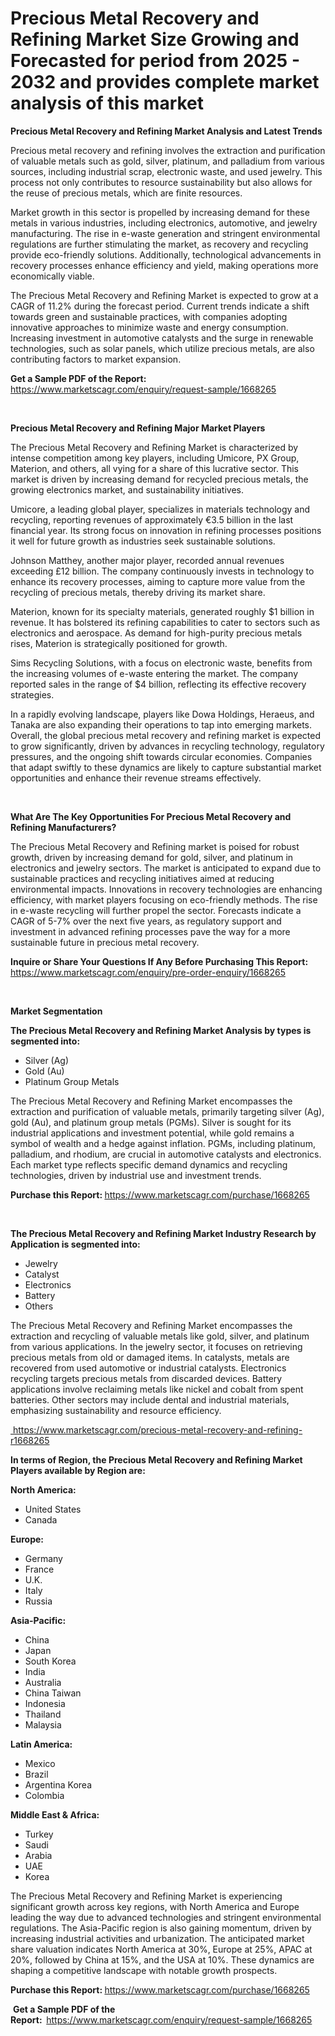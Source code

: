 <p><h1>Precious Metal Recovery and Refining Market Size Growing and Forecasted for period from 2025 - 2032 and provides complete market analysis of this market</h1></p><p><strong>Precious Metal Recovery and Refining Market Analysis and Latest Trends</strong></p>
<p><p>Precious metal recovery and refining involves the extraction and purification of valuable metals such as gold, silver, platinum, and palladium from various sources, including industrial scrap, electronic waste, and used jewelry. This process not only contributes to resource sustainability but also allows for the reuse of precious metals, which are finite resources. </p><p>Market growth in this sector is propelled by increasing demand for these metals in various industries, including electronics, automotive, and jewelry manufacturing. The rise in e-waste generation and stringent environmental regulations are further stimulating the market, as recovery and recycling provide eco-friendly solutions. Additionally, technological advancements in recovery processes enhance efficiency and yield, making operations more economically viable.</p><p>The Precious Metal Recovery and Refining Market is expected to grow at a CAGR of 11.2% during the forecast period. Current trends indicate a shift towards green and sustainable practices, with companies adopting innovative approaches to minimize waste and energy consumption. Increasing investment in automotive catalysts and the surge in renewable technologies, such as solar panels, which utilize precious metals, are also contributing factors to market expansion.</p></p>
<p><strong>Get a Sample PDF of the Report:&nbsp;</strong> <a href="https://www.marketscagr.com/enquiry/request-sample/1668265?utm_campaign=2116&utm_medium=2&utm_source=Github&utm_content=ia&utm_term=19042025&utm_id=precious-metal-recovery-and-refining">https://www.marketscagr.com/enquiry/request-sample/1668265</a></p>
<p>&nbsp;</p>
<p><strong>Precious Metal Recovery and Refining Major Market Players</strong></p>
<p><p>The Precious Metal Recovery and Refining Market is characterized by intense competition among key players, including Umicore, PX Group, Materion, and others, all vying for a share of this lucrative sector. This market is driven by increasing demand for recycled precious metals, the growing electronics market, and sustainability initiatives. </p><p>Umicore, a leading global player, specializes in materials technology and recycling, reporting revenues of approximately €3.5 billion in the last financial year. Its strong focus on innovation in refining processes positions it well for future growth as industries seek sustainable solutions.</p><p>Johnson Matthey, another major player, recorded annual revenues exceeding £12 billion. The company continuously invests in technology to enhance its recovery processes, aiming to capture more value from the recycling of precious metals, thereby driving its market share.</p><p>Materion, known for its specialty materials, generated roughly $1 billion in revenue. It has bolstered its refining capabilities to cater to sectors such as electronics and aerospace. As demand for high-purity precious metals rises, Materion is strategically positioned for growth.</p><p>Sims Recycling Solutions, with a focus on electronic waste, benefits from the increasing volumes of e-waste entering the market. The company reported sales in the range of $4 billion, reflecting its effective recovery strategies.</p><p>In a rapidly evolving landscape, players like Dowa Holdings, Heraeus, and Tanaka are also expanding their operations to tap into emerging markets. Overall, the global precious metal recovery and refining market is expected to grow significantly, driven by advances in recycling technology, regulatory pressures, and the ongoing shift towards circular economies. Companies that adapt swiftly to these dynamics are likely to capture substantial market opportunities and enhance their revenue streams effectively.</p></p>
<p>&nbsp;</p>
<p><strong>What Are The Key Opportunities For Precious Metal Recovery and Refining Manufacturers?</strong></p>
<p><p>The Precious Metal Recovery and Refining market is poised for robust growth, driven by increasing demand for gold, silver, and platinum in electronics and jewelry sectors. The market is anticipated to expand due to sustainable practices and recycling initiatives aimed at reducing environmental impacts. Innovations in recovery technologies are enhancing efficiency, with market players focusing on eco-friendly methods. The rise in e-waste recycling will further propel the sector. Forecasts indicate a CAGR of 5-7% over the next five years, as regulatory support and investment in advanced refining processes pave the way for a more sustainable future in precious metal recovery.</p></p>
<p><strong>Inquire or Share Your Questions If Any Before Purchasing This Report:</strong> <a href="https://www.marketscagr.com/enquiry/pre-order-enquiry/1668265?utm_campaign=2116&utm_medium=2&utm_source=Github&utm_content=ia&utm_term=19042025&utm_id=precious-metal-recovery-and-refining">https://www.marketscagr.com/enquiry/pre-order-enquiry/1668265</a></p>
<p>&nbsp;</p>
<p><strong>Market Segmentation</strong></p>
<p><strong>The Precious Metal Recovery and Refining Market Analysis by types is segmented into:</strong></p>
<p><ul><li>Silver (Ag)</li><li>Gold (Au)</li><li>Platinum Group Metals</li></ul></p>
<p><p>The Precious Metal Recovery and Refining Market encompasses the extraction and purification of valuable metals, primarily targeting silver (Ag), gold (Au), and platinum group metals (PGMs). Silver is sought for its industrial applications and investment potential, while gold remains a symbol of wealth and a hedge against inflation. PGMs, including platinum, palladium, and rhodium, are crucial in automotive catalysts and electronics. Each market type reflects specific demand dynamics and recycling technologies, driven by industrial use and investment trends.</p></p>
<p><strong>Purchase this Report:&nbsp;</strong><a href="https://www.marketscagr.com/purchase/1668265?utm_campaign=2116&utm_medium=2&utm_source=Github&utm_content=ia&utm_term=19042025&utm_id=precious-metal-recovery-and-refining">https://www.marketscagr.com/purchase/1668265</a></p>
<p>&nbsp;</p>
<p><strong>The Precious Metal Recovery and Refining Market Industry Research by Application is segmented into:</strong></p>
<p><ul><li>Jewelry</li><li>Catalyst</li><li>Electronics</li><li>Battery</li><li>Others</li></ul></p>
<p><p>The Precious Metal Recovery and Refining Market encompasses the extraction and recycling of valuable metals like gold, silver, and platinum from various applications. In the jewelry sector, it focuses on retrieving precious metals from old or damaged items. In catalysts, metals are recovered from used automotive or industrial catalysts. Electronics recycling targets precious metals from discarded devices. Battery applications involve reclaiming metals like nickel and cobalt from spent batteries. Other sectors may include dental and industrial materials, emphasizing sustainability and resource efficiency.</p></p>
<p><a href="https://www.marketscagr.com/precious-metal-recovery-and-refining-r1668265?utm_campaign=2116&utm_medium=2&utm_source=Github&utm_content=ia&utm_term=19042025&utm_id=precious-metal-recovery-and-refining">&nbsp;https://www.marketscagr.com/precious-metal-recovery-and-refining-r1668265</a></p>
<p><strong>In terms of Region, the Precious Metal Recovery and Refining Market Players available by Region are:</strong></p>
<p>
    <p> <strong> North America: </strong>
        <ul>
            <li>United States</li>
            <li>Canada</li>
        </ul>
        </p> 
    <p> <strong> Europe: </strong>
        <ul>
            <li>Germany</li>
            <li>France</li>
            <li>U.K.</li>
            <li>Italy</li>
            <li>Russia</li>
        </ul>
        </p> 
    <p> <strong> Asia-Pacific: </strong>
        <ul>
            <li>China</li>
            <li>Japan</li>
            <li>South Korea</li>
            <li>India</li>
            <li>Australia</li>
            <li>China Taiwan</li>
            <li>Indonesia</li>
            <li>Thailand</li>
            <li>Malaysia</li>
        </ul>
        </p> 
    <p> <strong> Latin America: </strong>
        <ul>
            <li>Mexico</li>
            <li>Brazil</li>
            <li>Argentina Korea</li>
            <li>Colombia</li>
        </ul>
        </p> 
    <p> <strong> Middle East & Africa: </strong>
        <ul>
            <li>Turkey</li>
            <li>Saudi</li>
            <li>Arabia</li>
            <li>UAE</li>
            <li>Korea</li>
        </ul>
    </p>
    </p>
<p><p>The Precious Metal Recovery and Refining Market is experiencing significant growth across key regions, with North America and Europe leading the way due to advanced technologies and stringent environmental regulations. The Asia-Pacific region is also gaining momentum, driven by increasing industrial activities and urbanization. The anticipated market share valuation indicates North America at 30%, Europe at 25%, APAC at 20%, followed by China at 15%, and the USA at 10%. These dynamics are shaping a competitive landscape with notable growth prospects.</p></p>
<p><strong>Purchase this Report: </strong><a href="https://www.marketscagr.com/purchase/1668265?utm_campaign=2116&utm_medium=2&utm_source=Github&utm_content=ia&utm_term=19042025&utm_id=precious-metal-recovery-and-refining">https://www.marketscagr.com/purchase/1668265</a></p>
<p>&nbsp;<strong>Get a Sample PDF of the Report:&nbsp;&nbsp;</strong><a href="https://www.marketscagr.com/enquiry/request-sample/1668265?utm_campaign=2116&utm_medium=2&utm_source=Github&utm_content=ia&utm_term=19042025&utm_id=precious-metal-recovery-and-refining">https://www.marketscagr.com/enquiry/request-sample/1668265</a></p>
<p><strong></strong></p>
<p><p></p><p></p><p></p></p>